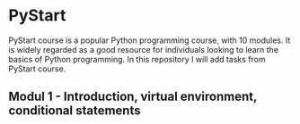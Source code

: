# **PyStart**

PyStart course is a popular Python programming course, with 10 modules. 
It is widely regarded as a good resource for individuals looking to learn the basics of Python programming.
In this repository I will add tasks from PyStart course.

## **Modul 1** - Introduction, virtual environment, conditional statements
